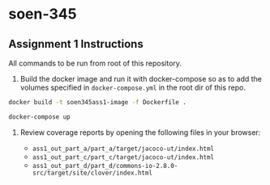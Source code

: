 # soen-345

## Assignment 1 Instructions

All commands to be run from root of this repository.

1. Build the docker image and run it with docker-compose so as to add the volumes specified in `docker-compose.yml` in the root dir of this repo.

``` bash
docker build -t soen345ass1-image -f Dockerfile .

docker-compose up
```

1. Review coverage reports by opening the following files in your browser:

   - `ass1_out_part_a/part_a/target/jacoco-ut/index.html`
   - `ass1_out_part_c/part_c/target/jacoco-ut/index.html`
   - `ass1_out_part_d/part_d/commons-io-2.8.0-src/target/site/clover/index.html`
